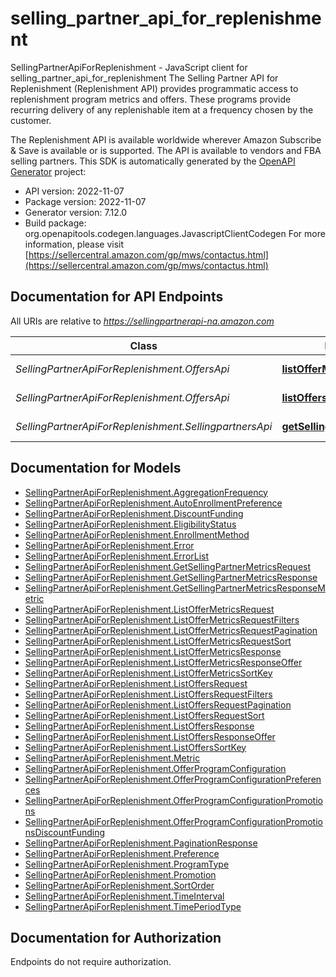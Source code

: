 # selling_partner_api_for_replenishment

SellingPartnerApiForReplenishment - JavaScript client for selling_partner_api_for_replenishment
The Selling Partner API for Replenishment (Replenishment API) provides programmatic access to replenishment program metrics and offers. These programs provide recurring delivery of any replenishable item at a frequency chosen by the customer.

The Replenishment API is available worldwide wherever Amazon Subscribe & Save is available or is supported. The API is available to vendors and FBA selling partners.
This SDK is automatically generated by the [OpenAPI Generator](https://openapi-generator.tech) project:

- API version: 2022-11-07
- Package version: 2022-11-07
- Generator version: 7.12.0
- Build package: org.openapitools.codegen.languages.JavascriptClientCodegen
For more information, please visit [https://sellercentral.amazon.com/gp/mws/contactus.html](https://sellercentral.amazon.com/gp/mws/contactus.html)

## Documentation for API Endpoints

All URIs are relative to *https://sellingpartnerapi-na.amazon.com*

Class | Method | HTTP request | Description
------------ | ------------- | ------------- | -------------
*SellingPartnerApiForReplenishment.OffersApi* | [**listOfferMetrics**](docs/OffersApi.md#listOfferMetrics) | **POST** /replenishment/2022-11-07/offers/metrics/search | 
*SellingPartnerApiForReplenishment.OffersApi* | [**listOffers**](docs/OffersApi.md#listOffers) | **POST** /replenishment/2022-11-07/offers/search | 
*SellingPartnerApiForReplenishment.SellingpartnersApi* | [**getSellingPartnerMetrics**](docs/SellingpartnersApi.md#getSellingPartnerMetrics) | **POST** /replenishment/2022-11-07/sellingPartners/metrics/search | 


## Documentation for Models

 - [SellingPartnerApiForReplenishment.AggregationFrequency](docs/AggregationFrequency.md)
 - [SellingPartnerApiForReplenishment.AutoEnrollmentPreference](docs/AutoEnrollmentPreference.md)
 - [SellingPartnerApiForReplenishment.DiscountFunding](docs/DiscountFunding.md)
 - [SellingPartnerApiForReplenishment.EligibilityStatus](docs/EligibilityStatus.md)
 - [SellingPartnerApiForReplenishment.EnrollmentMethod](docs/EnrollmentMethod.md)
 - [SellingPartnerApiForReplenishment.Error](docs/Error.md)
 - [SellingPartnerApiForReplenishment.ErrorList](docs/ErrorList.md)
 - [SellingPartnerApiForReplenishment.GetSellingPartnerMetricsRequest](docs/GetSellingPartnerMetricsRequest.md)
 - [SellingPartnerApiForReplenishment.GetSellingPartnerMetricsResponse](docs/GetSellingPartnerMetricsResponse.md)
 - [SellingPartnerApiForReplenishment.GetSellingPartnerMetricsResponseMetric](docs/GetSellingPartnerMetricsResponseMetric.md)
 - [SellingPartnerApiForReplenishment.ListOfferMetricsRequest](docs/ListOfferMetricsRequest.md)
 - [SellingPartnerApiForReplenishment.ListOfferMetricsRequestFilters](docs/ListOfferMetricsRequestFilters.md)
 - [SellingPartnerApiForReplenishment.ListOfferMetricsRequestPagination](docs/ListOfferMetricsRequestPagination.md)
 - [SellingPartnerApiForReplenishment.ListOfferMetricsRequestSort](docs/ListOfferMetricsRequestSort.md)
 - [SellingPartnerApiForReplenishment.ListOfferMetricsResponse](docs/ListOfferMetricsResponse.md)
 - [SellingPartnerApiForReplenishment.ListOfferMetricsResponseOffer](docs/ListOfferMetricsResponseOffer.md)
 - [SellingPartnerApiForReplenishment.ListOfferMetricsSortKey](docs/ListOfferMetricsSortKey.md)
 - [SellingPartnerApiForReplenishment.ListOffersRequest](docs/ListOffersRequest.md)
 - [SellingPartnerApiForReplenishment.ListOffersRequestFilters](docs/ListOffersRequestFilters.md)
 - [SellingPartnerApiForReplenishment.ListOffersRequestPagination](docs/ListOffersRequestPagination.md)
 - [SellingPartnerApiForReplenishment.ListOffersRequestSort](docs/ListOffersRequestSort.md)
 - [SellingPartnerApiForReplenishment.ListOffersResponse](docs/ListOffersResponse.md)
 - [SellingPartnerApiForReplenishment.ListOffersResponseOffer](docs/ListOffersResponseOffer.md)
 - [SellingPartnerApiForReplenishment.ListOffersSortKey](docs/ListOffersSortKey.md)
 - [SellingPartnerApiForReplenishment.Metric](docs/Metric.md)
 - [SellingPartnerApiForReplenishment.OfferProgramConfiguration](docs/OfferProgramConfiguration.md)
 - [SellingPartnerApiForReplenishment.OfferProgramConfigurationPreferences](docs/OfferProgramConfigurationPreferences.md)
 - [SellingPartnerApiForReplenishment.OfferProgramConfigurationPromotions](docs/OfferProgramConfigurationPromotions.md)
 - [SellingPartnerApiForReplenishment.OfferProgramConfigurationPromotionsDiscountFunding](docs/OfferProgramConfigurationPromotionsDiscountFunding.md)
 - [SellingPartnerApiForReplenishment.PaginationResponse](docs/PaginationResponse.md)
 - [SellingPartnerApiForReplenishment.Preference](docs/Preference.md)
 - [SellingPartnerApiForReplenishment.ProgramType](docs/ProgramType.md)
 - [SellingPartnerApiForReplenishment.Promotion](docs/Promotion.md)
 - [SellingPartnerApiForReplenishment.SortOrder](docs/SortOrder.md)
 - [SellingPartnerApiForReplenishment.TimeInterval](docs/TimeInterval.md)
 - [SellingPartnerApiForReplenishment.TimePeriodType](docs/TimePeriodType.md)


## Documentation for Authorization

Endpoints do not require authorization.

